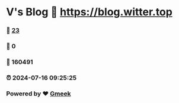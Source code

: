 # V's Blog :link: https://blog.witter.top 
### :page_facing_up: [23](https://blog.witter.top/tag.html) 
### :speech_balloon: 0 
### :hibiscus: 160491 
### :alarm_clock: 2024-07-16 09:25:25 
### Powered by :heart: [Gmeek](https://github.com/Meekdai/Gmeek)
